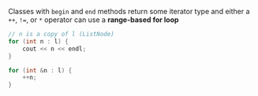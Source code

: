 Classes with `begin` and `end` methods return some iterator type and either a `++`, `!=`, or `*` operator can use a **range-based for loop**
```C++
// n is a copy of l (ListNode)
for (int n : l) {
	cout << n << endl;
}

for (int &n : l) {
	++n;
}
```